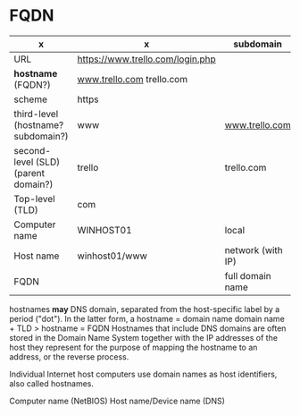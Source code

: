 # FQDN
|x|x|subdomain|
|--|--|--|
|URL|https://www.trello.com/login.php||
|**hostname** (FQDN?)|www.trello.com trello.com||
|scheme|https||
|third-level (hostname? subdomain?)|www|www.trello.com|
|second-level (SLD) (parent domain?)|trello|trello.com|
|Top-level (TLD)|com||
|Computer name|WINHOST01|local|
|Host name|winhost01/www|network (with IP)|
|FQDN||full domain name|

hostnames **may** DNS domain, separated from the host-specific label by a period ("dot").
In the latter form, a hostname = domain name
domain name + TLD > hostname = FQDN
Hostnames that include DNS domains are often stored in the Domain Name System together with the IP addresses of the host they represent for the purpose of mapping the hostname to an address, or the reverse process. 

Individual Internet host computers use domain names as host identifiers, also called hostnames.

Computer name (NetBIOS)
Host name/Device name (DNS)